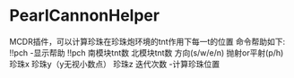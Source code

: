 # PearlCannonHelper
MCDR插件，可以计算珍珠在珍珠炮环境的tnt作用下每一t的位置
命令帮助如下:
!!pch -显示帮助
!!pch 南模块tnt数 北模块tnt数 方向(s/w/e/n) 抛射or平射(p/h) 珍珠x 珍珠y（y无视小数点） 珍珠z 迭代次数 -计算珍珠位置
